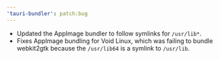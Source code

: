 ```yaml
---
'tauri-bundler': patch:bug
---
```


- Updated the AppImage bundler to follow symlinks for `/usr/lib*`.
- Fixes AppImage bundling for Void Linux, which was failing to bundle webkit2gtk because the `/usr/lib64` is a symlink to `/usr/lib`.
